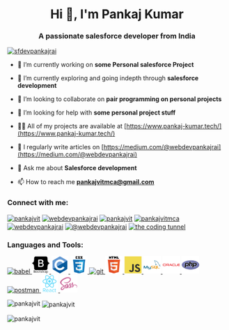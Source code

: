 <h1 align="center">Hi 👋, I'm Pankaj Kumar</h1>
<h3 align="center">A passionate salesforce developer from India</h3>

<p align="left"> <a href="https://twitter.com/sfdevpankajrai" target="blank"><img src="https://img.shields.io/twitter/follow/webdevpankajrai?logo=twitter&style=for-the-badge" alt="sfdevpankajrai" /></a> </p>

- 🔭 I’m currently working on **some Personal salesforce Project**

- 🌱 I’m currently exploring and going indepth through **salesforce development**

- 👯 I’m looking to collaborate on **pair programming on personal projects**

- 🤝 I’m looking for help with **some personal project stuff**

- 👨‍💻 All of my projects are available at [https://www.pankaj-kumar.tech/](https://www.pankaj-kumar.tech/)

- 📝 I regularly write articles on [https://medium.com/@webdevpankajrai](https://medium.com/@webdevpankajrai)

- 💬 Ask me about **Salesforce development**

- 📫 How to reach me **pankajvitmca@gmail.com**

<h3 align="left">Connect with me:</h3>
<p align="left">
<a href="https://codepen.io/pankajvit" target="blank"><img align="center" src="https://raw.githubusercontent.com/rahuldkjain/github-profile-readme-generator/master/src/images/icons/Social/codepen.svg" alt="pankajvit" height="30" width="40" /></a>
<a href="https://twitter.com/sfdevpankajrai" target="blank"><img align="center" src="https://raw.githubusercontent.com/rahuldkjain/github-profile-readme-generator/master/src/images/icons/Social/twitter.svg" alt="webdevpankajrai" height="30" width="40" /></a>
<a href="https://www.linkedin.com/in/sfdevpankajrai/" target="blank"><img align="center" src="https://raw.githubusercontent.com/rahuldkjain/github-profile-readme-generator/master/src/images/icons/Social/linked-in-alt.svg" alt="pankajvit" height="30" width="40" /></a>
<a href="https://fb.com/pankajvitmca" target="blank"><img align="center" src="https://raw.githubusercontent.com/rahuldkjain/github-profile-readme-generator/master/src/images/icons/Social/facebook.svg" alt="pankajvitmca" height="30" width="40" /></a>
<a href="https://instagram.com/webdevpankajrai" target="blank"><img align="center" src="https://raw.githubusercontent.com/rahuldkjain/github-profile-readme-generator/master/src/images/icons/Social/instagram.svg" alt="webdevpankajrai" height="30" width="40" /></a>
<a href="https://medium.com/@webdevpankajrai" target="blank"><img align="center" src="https://raw.githubusercontent.com/rahuldkjain/github-profile-readme-generator/master/src/images/icons/Social/medium.svg" alt="@webdevpankajrai" height="30" width="40" /></a>
<a href="https://www.youtube.com/c/the coding tunnel" target="blank"><img align="center" src="https://raw.githubusercontent.com/rahuldkjain/github-profile-readme-generator/master/src/images/icons/Social/youtube.svg" alt="the coding tunnel" height="30" width="40" /></a>
</p>

<h3 align="left">Languages and Tools:</h3>
<p align="left"> <a href="https://babeljs.io/" target="_blank"> <img src="https://www.vectorlogo.zone/logos/babeljs/babeljs-icon.svg" alt="babel" width="40" height="40"/> </a>  <a href="https://getbootstrap.com" target="_blank"> <img src="https://raw.githubusercontent.com/devicons/devicon/master/icons/bootstrap/bootstrap-plain-wordmark.svg" alt="bootstrap" width="40" height="40"/> </a> <a href="https://www.cprogramming.com/" target="_blank"> <img src="https://raw.githubusercontent.com/devicons/devicon/master/icons/c/c-original.svg" alt="c" width="40" height="40"/> </a> </a> <a href="https://www.w3schools.com/css/" target="_blank"> <img src="https://raw.githubusercontent.com/devicons/devicon/master/icons/css3/css3-original-wordmark.svg" alt="css3" width="40" height="40"/> </a> <a href="https://git-scm.com/" target="_blank"> <img src="https://www.vectorlogo.zone/logos/git-scm/git-scm-icon.svg" alt="git" width="40" height="40"/> </a> <a href="https://www.w3.org/html/" target="_blank"> <img src="https://raw.githubusercontent.com/devicons/devicon/master/icons/html5/html5-original-wordmark.svg" alt="html5" width="40" height="40"/> </a> <a href="https://developer.mozilla.org/en-US/docs/Web/JavaScript" target="_blank"> <img src="https://raw.githubusercontent.com/devicons/devicon/master/icons/javascript/javascript-original.svg" alt="javascript" width="40" height="40"/> </a> <a href="https://www.mysql.com/" target="_blank"> <img src="https://raw.githubusercontent.com/devicons/devicon/master/icons/mysql/mysql-original-wordmark.svg" alt="mysql" width="40" height="40"/> </a> <a href="https://www.oracle.com/" target="_blank"> <img src="https://raw.githubusercontent.com/devicons/devicon/master/icons/oracle/oracle-original.svg" alt="oracle" width="40" height="40"/> </a> <a href="https://www.php.net" target="_blank"> <img src="https://raw.githubusercontent.com/devicons/devicon/master/icons/php/php-original.svg" alt="php" width="40" height="40"/> </a> <a href="https://postman.com" target="_blank"> <img src="https://www.vectorlogo.zone/logos/getpostman/getpostman-icon.svg" alt="postman" width="40" height="40"/> </a> <a href="https://reactjs.org/" target="_blank"> <img src="https://raw.githubusercontent.com/devicons/devicon/master/icons/react/react-original-wordmark.svg" alt="react" width="40" height="40"/> </a> <a href="https://sass-lang.com" target="_blank"> <img src="https://raw.githubusercontent.com/devicons/devicon/master/icons/sass/sass-original.svg" alt="sass" width="40" height="40"/> </a> </p>

<p><img align="left" src="https://github-readme-stats.vercel.app/api/top-langs?username=pankajvit&show_icons=true&locale=en&layout=compact" alt="pankajvit" /></p>

<p>&nbsp;<img align="center" src="https://github-readme-stats.vercel.app/api?username=pankajvit&show_icons=true&locale=en" alt="pankajvit" /></p>

<p><img align="center" src="https://github-readme-streak-stats.herokuapp.com/?user=pankajvit&" alt="pankajvit" /></p>
